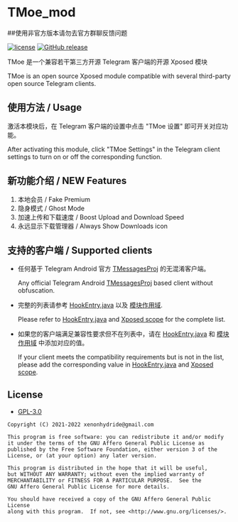 # TMoe_mod

##使用非官方版本请勿去官方群聊反馈问题

[![license](https://img.shields.io/github/license/cinit/TMoe.svg)](https://www.gnu.org/licenses/gpl-3.0.html)
[![GitHub release](https://img.shields.io/github/release/cinit/TMoe.svg)](https://github.com/Keeperorowner/TMoe/releases/latest)

TMoe 是一个兼容若干第三方开源 Telegram 客户端的开源 Xposed 模块

TMoe is an open source Xposed module compatible with several third-party open source Telegram clients.

## 使用方法 / Usage

激活本模块后，在 Telegram 客户端的设置中点击 "TMoe 设置" 即可开关对应功能。

After activating this module, click "TMoe Settings" in the Telegram client settings to turn on or off the corresponding function.

## 新功能介绍 / NEW Features

1. 本地会员 / Fake Premium
2. 隐身模式 / Ghost Mode
3. 加速上传和下载速度 / Boost Upload and Download Speed
4. 永远显示下载管理器 / Always Show Downloads icon

## 支持的客户端 / Supported clients

- 任何基于 Telegram Android 官方 [TMessagesProj](https://github.com/DrKLO/Telegram) 的无混淆客户端。

  Any official Telegram Android [TMessagesProj](https://github.com/DrKLO/Telegram) based client without obfuscation.

- 完整的列表请参考 [HookEntry.java](app/src/main/java/cc/ioctl/tmoe/startup/HookEntry.java)
  以及 [模块作用域](app/src/main/res/values/arrays.xml).

  Please refer to [HookEntry.java](app/src/main/java/cc/ioctl/tmoe/startup/HookEntry.java)
  and [Xposed scope](app/src/main/res/values/arrays.xml) for the complete list.

- 如果您的客户端满足兼容性要求但不在列表中，请在 [HookEntry.java](app/src/main/java/cc/ioctl/tmoe/startup/HookEntry.java)
  和 [模块作用域](app/src/main/res/values/arrays.xml) 中添加对应的值。

  If your client meets the compatibility requirements but is not in the list, please add the corresponding value
  in [HookEntry.java](app/src/main/java/cc/ioctl/tmoe/startup/HookEntry.java) and [Xposed scope](app/src/main/res/values/arrays.xml).

## License

- [GPL-3.0](https://www.gnu.org/licenses/gpl-3.0.html)

```
Copyright (C) 2021-2022 xenonhydride@gmail.com

This program is free software: you can redistribute it and/or modify
it under the terms of the GNU Affero General Public License as
published by the Free Software Foundation, either version 3 of the
License, or (at your option) any later version.

This program is distributed in the hope that it will be useful,
but WITHOUT ANY WARRANTY; without even the implied warranty of
MERCHANTABILITY or FITNESS FOR A PARTICULAR PURPOSE.  See the
GNU Affero General Public License for more details.

You should have received a copy of the GNU Affero General Public License
along with this program.  If not, see <http://www.gnu.org/licenses/>.
```
